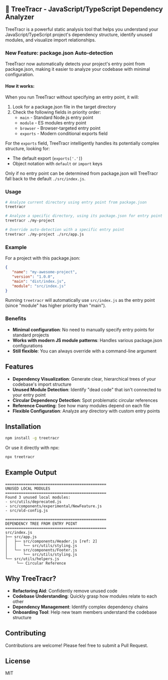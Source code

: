 ## 🌲 TreeTracr - JavaScript/TypeScript Dependency Analyzer

TreeTracr is a powerful static analysis tool that helps you understand your JavaScript/TypeScript project's dependency structure, identify unused modules, and visualize import relationships.

### New Feature: package.json Auto-detection

TreeTracr now automatically detects your project's entry point from package.json, making it easier to analyze your codebase with minimal configuration.

#### How it works:

When you run TreeTracr without specifying an entry point, it will:

1. Look for a package.json file in the target directory
2. Check the following fields in priority order:
    - `main` - Standard Node.js entry point
    - `module` - ES modules entry point
    - `browser` - Browser-targeted entry point
    - `exports` - Modern conditional exports field

For the `exports` field, TreeTracr intelligently handles its potentially complex structure, looking for:
- The default export (`exports['.']`)
- Object notation with `default` or `import` keys

Only if no entry point can be determined from package.json will TreeTracr fall back to the default `./src/index.js`.

### Usage

```bash
# Analyze current directory using entry point from package.json
treetracr

# Analyze a specific directory, using its package.json for entry point
treetracr ./my-project

# Override auto-detection with a specific entry point
treetracr ./my-project ./src/app.js
```

### Example

For a project with this package.json:

```json
{
   "name": "my-awesome-project",
   "version": "1.0.0",
   "main": "dist/index.js",
   "module": "src/index.js"
}
```

Running `treetracr` will automatically use `src/index.js` as the entry point (since "module" has higher priority than "main").

### Benefits

- **Minimal configuration**: No need to manually specify entry points for standard projects
- **Works with modern JS module patterns**: Handles various package.json configurations
- **Still flexible**: You can always override with a command-line argument

## Features

- **Dependency Visualization**: Generate clear, hierarchical trees of your codebase's import structure
- **Unused Module Detection**: Identify "dead code" that isn't connected to your entry point
- **Circular Dependency Detection**: Spot problematic circular references
- **Reference Counting**: See how many modules depend on each file
- **Flexible Configuration**: Analyze any directory with custom entry points

## Installation

```bash
npm install -g treetracr
```

Or use it directly with npx:

```bash
npx treetracr
```

## Example Output

```
=============================================
UNUSED LOCAL MODULES
=============================================
Found 3 unused local modules:
- src/utils/deprecated.js
- src/components/experimental/NewFeature.js
- src/old-config.js

=============================================
DEPENDENCY TREE FROM ENTRY POINT
=============================================
src/index.js
├── src/app.js
│   ├── src/components/Header.js [ref: 2]
│   │   └── src/utils/styling.js
│   └── src/components/Footer.js
│       └── src/utils/styling.js
└── src/utils/helpers.js
     └── Circular Reference
```

## Why TreeTracr?

- **Refactoring Aid**: Confidently remove unused code
- **Codebase Understanding**: Quickly grasp how modules relate to each other
- **Dependency Management**: Identify complex dependency chains
- **Onboarding Tool**: Help new team members understand the codebase structure

## Contributing

Contributions are welcome! Please feel free to submit a Pull Request.

## License

MIT